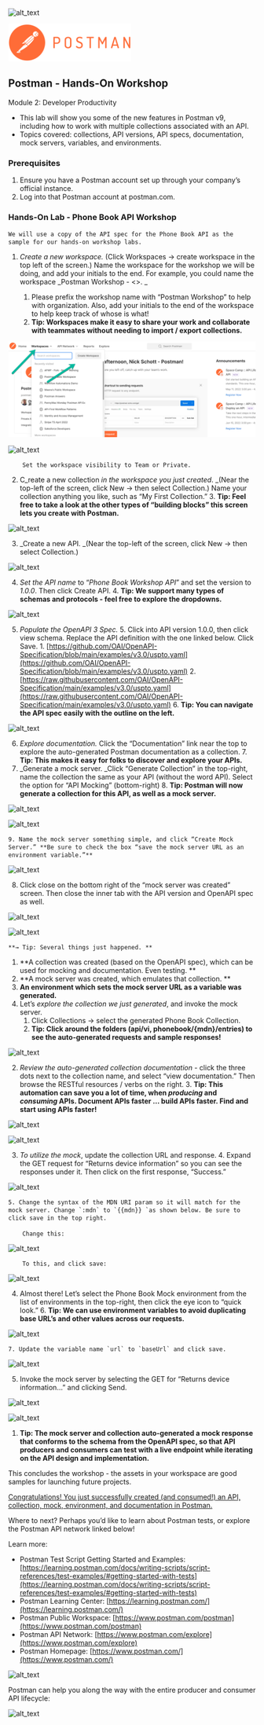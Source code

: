 ### 
![alt_text](img/2022-05-31_15-46-58.png-NOMATCH "image_tooltip")

<img src="img/2022-05-31_15-46-58.png" width="250px">

## Postman - Hands-On Workshop

Module 2: Developer Productivity



* This lab will show you some of the new features in Postman v9, including how to work with multiple collections associated with an API.
* Topics covered: collections, API versions, API specs, documentation, mock servers, variables, and environments.


### Prerequisites



1. Ensure you have a Postman account set up through your company’s official instance.
2. Log into that Postman account at postman.com.


### Hands-On Lab - Phone Book API Workshop


    We will use a copy of the API spec for the Phone Book API as the sample for our hands-on workshop labs.



1. _Create a new workspace._ (Click Workspaces -> create workspace in the top left of the screen.) Name the workspace for the workshop we will be doing, and add your initials to the end. For example, you could name the workspace _Postman Workshop - &lt;<your initials or name>>. _
    1. Please prefix the workshop name with “Postman Workshop” to help with organization. Also, add your initials to the end of the workspace to help keep track of whose is what!
    2. **Tip: Workspaces make it easy to share your work and collaborate with teammates without needing to import / export collections.**

        
![alt_text](img/2022-05-31_15-42-24.png "image_tooltip")



        
![alt_text](images/image3.png "image_tooltip")



        Set the workspace visibility to Team or Private.

2. C_reate a new collection _in the workspace you just created_. _(Near the top-left of the screen, click New -> then select Collection.) Name your collection anything you like, such as “My First Collection.”
    3. **Tip: Feel free to take a look at the other types of “building blocks” this screen lets you create with Postman.**

        
![alt_text](images/image4.png "image_tooltip")


3. _Create a new API. _(Near the top-left of the screen, click New -> then select Collection.)

        
![alt_text](images/image5.png "image_tooltip")


4. _Set the API name_ to “_Phone Book Workshop API_” and set the version to _1.0.0_. Then click Create API.
    4. **Tip: We support many types of schemas and protocols - feel free to explore the dropdowns.**

    
![alt_text](images/image6.png "image_tooltip")


5. _Populate the OpenAPI 3 Spec._
    5. Click into API version 1.0.0, then click view schema. Replace the API definition with the one linked below. Click Save.
        1. [https://github.com/OAI/OpenAPI-Specification/blob/main/examples/v3.0/uspto.yaml](https://github.com/OAI/OpenAPI-Specification/blob/main/examples/v3.0/uspto.yaml)
        2. [https://raw.githubusercontent.com/OAI/OpenAPI-Specification/main/examples/v3.0/uspto.yaml](https://raw.githubusercontent.com/OAI/OpenAPI-Specification/main/examples/v3.0/uspto.yaml) 
    6. **Tip: You can navigate the API spec easily with the outline on the left.**

        
![alt_text](images/image7.png "image_tooltip")


6. _Explore documentation._ Click the “Documentation” link near the top to explore the auto-generated Postman documentation as a collection.
    7. **Tip: This makes it easy for folks to discover and explore your APIs.**
7. _Generate a mock server. _Click “Generate Collection” in the top-right, name the collection the same as your API (without the word API). Select the option for “API Mocking” (bottom-right)
    8. **Tip: Postman will now generate a collection for this API, as well as a mock server.**

        
![alt_text](images/image8.png "image_tooltip")



        
![alt_text](images/image9.png "image_tooltip")


    9. Name the mock server something simple, and click “Create Mock Server.” **Be sure to check the box “save the mock server URL as an environment variable.”**

        
![alt_text](images/image10.png "image_tooltip")


8. Click close on the bottom right of the “mock server was created” screen. Then close the inner tab with the API version and OpenAPI spec as well.

        
![alt_text](images/image11.png "image_tooltip")



        
![alt_text](images/image12.png "image_tooltip")



    **→ Tip: Several things just happened. **

1. **A collection was created (based on the OpenAPI spec), which can be used for mocking and documentation. Even testing. **
2. **A mock server was created, which emulates that collection. **
3. **An environment which sets the mock server URL as a variable was generated.**
1. Let’s _explore the collection we just generated_, and invoke the mock server.
    1. Click Collections -> select the generated Phone Book Collection.
    2. **Tip: Click around the folders (api/vi, phonebook/{mdn}/entries) to see the auto-generated requests and sample responses!**

        
![alt_text](images/image13.png "image_tooltip")


2. _Review the auto-generated collection documentation_ - click the three dots next to the collection name, and select “view documentation.” Then browse the RESTful resources / verbs on the right.
    3. **Tip: This automation can save you a lot of time, when _producing_ and _consuming_ APIs. Document APIs faster … build APIs faster. Find and start using APIs faster!**

        
![alt_text](images/image14.png "image_tooltip")



        
![alt_text](images/image15.png "image_tooltip")


3. _To utilize the mock_, update the collection URL and response.
    4. Expand the GET request for “Returns device information” so you can see the responses under it. Then click on the first response, “Success.”

        
![alt_text](images/image16.png "image_tooltip")
 

    5. Change the syntax of the MDN URI param so it will match for the mock server. Change `:mdn` to `{{mdn}} `as shown below. Be sure to click save in the top right.

        Change this:


        
![alt_text](images/image17.png "image_tooltip")



        To this, and click save:


        
![alt_text](images/image18.png "image_tooltip")


4. Almost there! Let’s select the Phone Book Mock environment from the list of environments in the top-right, then click the eye icon to “quick look.”
    6. **Tip: We can use environment variables to avoid duplicating base URL’s and other values across our requests.**

        
![alt_text](images/image19.png "image_tooltip")


    7. Update the variable name `url` to `baseUrl` and click save.

        
![alt_text](images/image20.png "image_tooltip")


5. Invoke the mock server by selecting the GET for “Returns device information…” and clicking Send.

        
![alt_text](images/image21.png "image_tooltip")



        
![alt_text](images/image22.png "image_tooltip")


1. **Tip: The mock server and collection auto-generated a mock response that conforms to the schema from the OpenAPI spec, so that API producers and consumers can test with a live endpoint while iterating on the API design and implementation.**

This concludes the workshop - the assets in your workspace are good samples for launching future projects.

<span style="text-decoration:underline;">Congratulations! You just successfully created (and consumed!) an API, collection, mock, environment, and documentation in Postman.</span>

Where to next? Perhaps you’d like to learn about Postman tests, or explore the Postman API network linked below!

Learn more: 



* Postman Test Script Getting Started and Examples: [https://learning.postman.com/docs/writing-scripts/script-references/test-examples/#getting-started-with-tests](https://learning.postman.com/docs/writing-scripts/script-references/test-examples/#getting-started-with-tests)
* Postman Learning Center: [https://learning.postman.com/](https://learning.postman.com/)
* Postman Public Workspace: [https://www.postman.com/postman](https://www.postman.com/postman) 
* Postman API Network: [https://www.postman.com/explore](https://www.postman.com/explore)
* Postman Homepage: [https://www.postman.com/](https://www.postman.com/) 


![alt_text](images/image23.png "image_tooltip")


Postman can help you along the way with the entire producer and consumer API lifecycle:


![alt_text](images/image24.png "image_tooltip")
